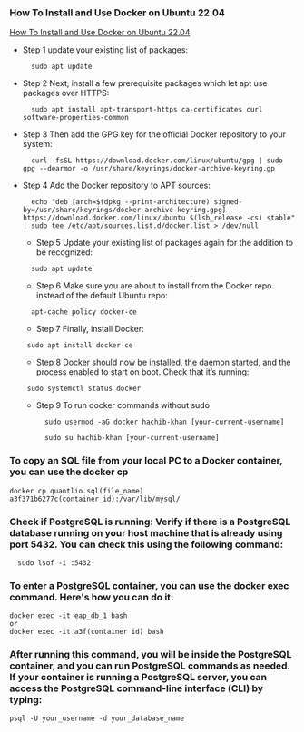 ### How To Install and Use Docker on Ubuntu 22.04
[How To Install and Use Docker on Ubuntu 22.04](https://www.digitalocean.com/community/tutorials/how-to-install-and-use-docker-on-ubuntu-22-04)

- Step 1 update your existing list of packages:
  ```
    sudo apt update
  ```
  
- Step 2 Next, install a few prerequisite packages which let apt use packages over HTTPS:
  ```
    sudo apt install apt-transport-https ca-certificates curl software-properties-common
  ```
  
- Step 3 Then add the GPG key for the official Docker repository to your system:
  ```
    curl -fsSL https://download.docker.com/linux/ubuntu/gpg | sudo gpg --dearmor -o /usr/share/keyrings/docker-archive-keyring.gp
  ```
  
- Step 4 Add the Docker repository to APT sources:
  ```
    echo "deb [arch=$(dpkg --print-architecture) signed-by=/usr/share/keyrings/docker-archive-keyring.gpg] https://download.docker.com/linux/ubuntu $(lsb_release -cs) stable" | sudo tee /etc/apt/sources.list.d/docker.list > /dev/null
  ```

  - Step 5 Update your existing list of packages again for the addition to be recognized:

  ```
    sudo apt update
  ```
  - Step 6 Make sure you are about to install from the Docker repo instead of the default Ubuntu repo:
  ```
    apt-cache policy docker-ce
  ```

  - Step 7 Finally, install Docker:
  ```
   sudo apt install docker-ce
  ```
  - Step 8 Docker should now be installed, the daemon started, and the process enabled to start on boot. Check that it’s running:
  ```
   sudo systemctl status docker
  ```
  - Step 9 To run docker commands without sudo
    ```
      sudo usermod -aG docker hachib-khan [your-current-username]

      sudo su hachib-khan [your-current-username]
    ```
  
### To copy an SQL file from your local PC to a Docker container, you can use the docker cp
```
docker cp quantlio.sql(file_name)  a3f371b6277c(container_id):/var/lib/mysql/
```

### Check if PostgreSQL is running: Verify if there is a PostgreSQL database running on your host machine that is already using port 5432. You can check this using the following command:
```
  sudo lsof -i :5432
```
### To enter a PostgreSQL container, you can use the docker exec command. Here's how you can do it:
```
docker exec -it eap_db_1 bash
or
docker exec -it a3f(container id) bash
```
### After running this command, you will be inside the PostgreSQL container, and you can run PostgreSQL commands as needed. If your container is running a PostgreSQL server, you can access the PostgreSQL command-line interface (CLI) by typing:
```
psql -U your_username -d your_database_name
```

